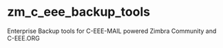 # zm_c_eee_backup_tools
Enterprise Backup  tools for C-EEE-MAIL  powered  Zimbra Community and C-EEE.ORG
